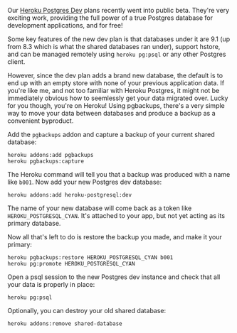 Our [Heroku Postgres Dev](https://postgres.heroku.com/) plans recently went into public beta. They're very exciting work, providing the full power of a true Postgres database for development applications, and for free!

Some key features of the new dev plan is that databases under it are 9.1 (up from 8.3 which is what the shared databases ran under), support hstore, and can be managed remotely using `heroku pg:psql` or any other Postgres client.

However, since the dev plan adds a brand new database, the default is to end up with an empty store with none of your previous application data. If you're like me, and not too familiar with Heroku Postgres, it might not be immediately obvious how to seemlessly get your data migrated over. Lucky for you though, you're on Heroku! Using pgbackups, there's a very simple way to move your data between databases and produce a backup as a convenient byproduct.

Add the `pgbackups` addon and capture a backup of your current shared database:

    heroku addons:add pgbackups
    heroku pgbackups:capture

The Heroku command will tell you that a backup was produced with a name like `b001`. Now add your new Postgres dev database:

    heroku addons:add heroku-postgresql:dev

The name of your new database will come back as a token like `HEROKU_POSTGRESQL_CYAN`. It's attached to your app, but not yet acting as its primary database.

Now all that's left to do is restore the backup you made, and make it your primary:

    heroku pgbackups:restore HEROKU_POSTGRESQL_CYAN b001
    heroku pg:promote HEROKU_POSTGRESQL_CYAN

Open a psql session to the new Postgres dev instance and check that all your data is properly in place:

    heroku pg:psql

Optionally, you can destroy your old shared database:

    heroku addons:remove shared-database
